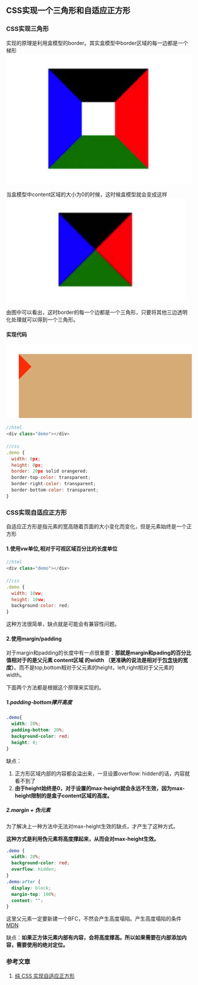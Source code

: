 ## CSS实现一个三角形和自适应正方形

### CSS实现三角形
实现的原理是利用盒模型的border。其实盒模型中border区域的每一边都是一个梯形
![squre01.jpg](./images/squre01.jpg)

当盒模型中content区域的大小为0的时候，这时候盒模型就会变成这样
![squre02.jpg](./images/squre02.jpg)

由图中可以看出，这时border的每一个边都是一个三角形，只要将其他三边透明化处理就可以得到一个三角形。

#### 实现代码
![squre03.jpg](./images/squre03.jpg)

```js
//html
<div class="demo"></div>

//css
.demo {
  width: 0px;
  height: 0px;
  border: 20px solid orangered;
  border-top-color: transparent;
  border-right-color: transparent;
  border-bottom-color: transparent;
}
```


### CSS实现自适应正方形
自适应正方形是指元素的宽高随着页面的大小变化而变化，但是元素始终是一个正方形

#### 1.使用vw单位,相对于可视区域百分比的长度单位
```js
//html
<div class="demo"></div>

//css
.demo {
  width: 10vw;
  height: 10vw;
  background-color: red;
}
```
这种方法很简单，缺点就是可能会有兼容性问题。

#### 2.使用margin/padding
对于margin和padding的长度中有一点很重要：**那就是margin和pading的百分比值相对于的是父元素 content区域 的width （更准确的说法是相对于[包含块](https://developer.mozilla.org/zh-CN/docs/Web/CSS/Containing_block)的宽度）**。而不是top,bottom相对于父元素的height，left,right相对于父元素的width。

下面两个方法都是根据这个原理来实现的。

##### 1.padding-bottom撑开高度
```css
.demo{
  width: 20%;
  padding-bottom: 20%;
  background-color: red;
  height: 0;
}
```
缺点：
1. 正方形区域内部的内容都会溢出来，一旦设置overflow: hidden的话，内容就看不到了
2. **由于height始终是0，对于设置的max-height就会永远不生效，因为max-height限制的是盒子content区域的高度。**


##### 2.margin + 伪元素
为了解决上一种方法中无法对max-height生效的缺点，才产生了这种方式。

**这种方式是利用伪元素将高度撑起来，从而会对max-height生效。**

```css
.demo {
  width: 20%;
  background-color: red;
  overflow: hidden;
}
.demo:after {
  display: block;
  margin-top: 100%;
  content: "";
}
```
这里父元素一定要新建一个BFC，不然会产生高度塌陷。产生高度塌陷的条件[MDN](https://developer.mozilla.org/zh-CN/docs/Web/CSS/CSS_Box_Model/Mastering_margin_collapsing)

缺点：**如果正方体元素内部有内容，会将高度撑高。所以如果需要在内部添加内容，需要使用的绝对定位。**

### 参考文章
1. [纯 CSS 实现自适应正方形](https://segmentfault.com/a/1190000009476303)















